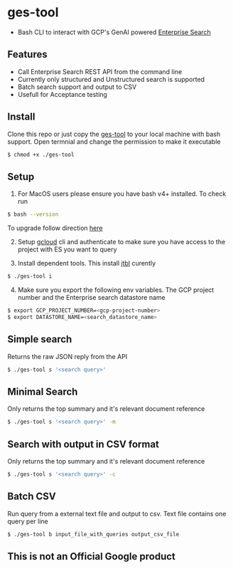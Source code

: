 # ges-tool
 - Bash CLI to interact with GCP's GenAI powered [Enterprise Search](https://cloud.google.com/enterprise-search)

## Features
- Call Enterprise Search REST API from the command line
- Currently only structured and Unstructured search is supported
- Batch search support and output to CSV
- Usefull for Acceptance testing

## Install
Clone this repo or just copy the [ges-tool](./ges-tool) to your local  machine with bash support. Open termnial and change the permission to make it executable

```bash
$ chmod +x ./ges-tool
```

## Setup

1. For MacOS users please ensure you have bash v4+ installed. To check run 
```bash
$ bash --version
```
To upgrade follow direction [here](https://itnext.io/upgrading-bash-on-macos-7138bd1066ba)

2. Setup [gcloud](https://cloud.google.com/sdk/docs/install-sdk) cli and authenticate to make sure you have access to the project with ES you want to query

3. Install dependent tools. This install [jtbl](https://github.com/kellyjonbrazil/jtbl) curently

```bash
$ ./ges-tool i
```

4. Make sure you export the following env variables. The GCP project number and the Enterprise search datastore name

```bash
$ export GCP_PROJECT_NUMBER=<gcp-project-number> 
$ export DATASTORE_NAME=<search_datastore_name>
```

## Simple search
Returns the raw JSON reply from the API

```bash
$ ./ges-tool s '<search query>'
```

## Minimal Search
Only returns the top summary and it's relevant document reference
```bash
$ ./ges-tool s '<search query>' -m
```

## Search with output in CSV format
Only returns the top summary and it's relevant document reference
```bash
$ ./ges-tool s '<search query>' -c
```

## Batch CSV 

Run query from a external text file and output to csv. Text file contains one query per line

```bash
$ ./ges-tool b input_file_with_queries output_csv_file
```

## This is not an Official Google product
